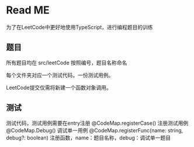 # Read ME
为了在LeetCode中更好地使用TypeScript，进行编程题目的训练

## 题目 
所有题目均在 src/leetCode
按照编号，题目名称命名

每个文件夹对应一个测试代码，一份测试用例。

LeetCode提交仅需将新建一个函数对象调用。

## 测试
测试代码，测试用例需要在entry注册
@CodeMap.registerCase()
注册测试用例
@CodeMap.Debug()
调试单一用例
@CodeMap.registerFunc(name: string, debug?: boolean)
注册函数，name：题目名称，debug：调试单一题目

